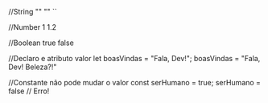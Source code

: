 //String
""
""
``

//Number
1
1.2

//Boolean
true
false

//Declaro e atributo valor
let boasVindas = "Fala, Dev!";
boasVindas = "Fala, Dev! Beleza?!"

//Constante não pode mudar o valor
const serHumano = true;
serHumano = false // Erro!
